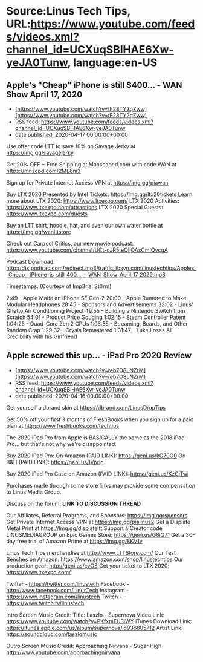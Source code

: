 # Source:Linus Tech Tips, URL:https://www.youtube.com/feeds/videos.xml?channel_id=UCXuqSBlHAE6Xw-yeJA0Tunw, language:en-US

## Apple's "Cheap" iPhone is still $400... - WAN Show April 17, 2020
 - [https://www.youtube.com/watch?v=tF28TY2qZww](https://www.youtube.com/watch?v=tF28TY2qZww)
 - RSS feed: https://www.youtube.com/feeds/videos.xml?channel_id=UCXuqSBlHAE6Xw-yeJA0Tunw
 - date published: 2020-04-17 00:00:00+00:00

Use offer code LTT to save 10% on Savage Jerky at https://lmg.gg/savagejerky

Get 20% OFF + Free Shipping at Manscaped.com with code WAN at https://mnscpd.com/2ML8ni3

Sign up for Private Internet Access VPN at https://lmg.gg/piawan

Buy LTX 2020 Presented by Intel Tickets: https://lmg.gg/ltx20tickets
Learn more about LTX 2020: https://www.ltxexpo.com/
LTX 2020 Activities: https://www.ltxexpo.com/attractions
LTX 2020 Special Guests: https://www.ltxexpo.com/guests

Buy an LTT shirt, hoodie, hat, and even our own water bottle at https://lmg.gg/wanlttstore

Check out Carpool Critics, our new movie podcast: https://www.youtube.com/channel/UCt-oJR5teQIjOAxCmIQvcgA

Podcast Download: http://dts.podtrac.com/redirect.mp3/traffic.libsyn.com/linustechtips/Apples__Cheap__iPhone_is_still_400..._-_WAN_Show_April_17_2020.mp3

Timestamps: (Courtesy of Imp3rial St0rm)

2:49 - Apple Made an iPhone SE Gen-2 
20:00 - Apple Rumored to Make Modular Headphones
28:45 - Sponsors and Advertisements 
33:02 - Linus' Ghetto Air Conditioning Project
49:55 - Building a Nintendo Switch from Scratch
54:01 - Product Price Gouging
1:02:15 - Steam Controller Patent
1:04:25 - Quad-Core Zen 2 CPUs
1:06:55 - Streaming, Beards, and Other Random Crap
1:29:32 - Crysis Remastered
1:31:47 - Luke Loses All Credibility with his Girlfriend

## Apple screwed this up... - iPad Pro 2020 Review
 - [https://www.youtube.com/watch?v=reb7O8LNZrM](https://www.youtube.com/watch?v=reb7O8LNZrM)
 - RSS feed: https://www.youtube.com/feeds/videos.xml?channel_id=UCXuqSBlHAE6Xw-yeJA0Tunw
 - date published: 2020-04-16 00:00:00+00:00

Get yourself a dbrand skin at https://dbrand.com/LinusDropTips

Get 50% off your first 3 months of FreshBooks when you sign up for a paid plan at https://www.freshbooks.com/techtips

The 2020 iPad Pro from Apple is BASICALLY the same as the 2018 iPad Pro... but that's not why we're disappointed.

Buy 2020 iPad Pro:
On Amazon (PAID LINK): https://geni.us/kG70O0
On B&H (PAID LINK): https://geni.us/IVprlg

Buy 2020 iPad Pro Case on Amazon (PAID LINK): https://geni.us/KzCjTwi

Purchases made through some store links may provide some compensation to Linus Media Group.

Discuss on the forum: **LINK TO DISCUSSION THREAD**

Our Affiliates, Referral Programs, and Sponsors: https://lmg.gg/sponsors
Get Private Internet Access VPN at https://lmg.gg/pialinus2
Get a Displate Metal Print at https://lmg.gg/displateltt
Support a Creator code LINUSMEDIAGROUP on Epic Games Store: https://geni.us/G8iG71
Get a 30-day free trial of Amazon Prime at https://lmg.gg/8KV1v

Linus Tech Tips merchandise at http://www.LTTStore.com/ 
Our Test Benches on Amazon: https://www.amazon.com/shop/linustechtips 
Our production gear: http://geni.us/cvOS
Get your ticket to LTX 2020: https://www.ltxexpo.com/

Twitter - https://twitter.com/linustech
Facebook - http://www.facebook.com/LinusTech
Instagram - https://www.instagram.com/linustech
Twitch - https://www.twitch.tv/linustech 

Intro Screen Music Credit:
Title: Laszlo - Supernova
Video Link: https://www.youtube.com/watch?v=PKfxmFU3lWY
iTunes Download Link: https://itunes.apple.com/us/album/supernova/id936805712
Artist Link: https://soundcloud.com/laszlomusic

Outro Screen Music Credit: Approaching Nirvana - Sugar High http://www.youtube.com/approachingnirvana

